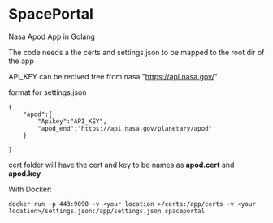 # SpacePortal
Nasa Apod App in Golang

The code needs a the certs and settings.json to be mapped to the root dir of the app

API_KEY can be recived free from nasa "https://api.nasa.gov/"

format for settings.json

```
{
    "apod":{
        "Apikey":"API_KEY",
        "apod_end":"https://api.nasa.gov/planetary/apod"
    }
    
}
```

cert folder will have the cert and key to be names as **apod.cert** and **apod.key**

With Docker:
```
docker run -p 443:9090 -v <your location >/certs:/app/certs -v <your location>/settings.json:/app/settings.json spaceportal
```